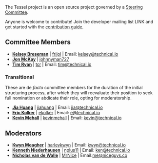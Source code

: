 The Tessel project is an open source project governed by a [Steering Committee](/Governance.md).

Anyone is welcome to contribute! Join the developer mailing list LINK and get started with the [contribution guide](/Contributing.md).

## Committee Members

* [**Kelsey Breseman**](http://twitter.com/selkeymoonbeam/) | [frijol](http://github.com/frijol) | Email: [kelsey@technical.io](mailto:kelsey@technical.io)
* [**Jon McKay**](http://twitter.com/jonmckay) | [johnnyman727](http://github.com/johnnyman727)
* [**Tim Ryan**](http://twitter.com/timcameronryan/) | [tcr](http://github.com/tcr) | Email: [tim@technical.io](mailto:tim@technical.io)

### Transitional

These are de *facto* committee members for the duration of the initial structuring process, after which they will reevaluate their position to seek full nomination or abdicate their role, opting for moderatorship.

* [**Jia Huang**](https://twitter.com/jia) | [jiahuang](http://github.com/jiahuang) | Email: [jia@technical.io](mailto:jia@technical.io)
* [**Eric Kolker**](https://twitter.com/twiddlee) | [ekolker](http://github.com/ekolker) | Email: [e@technical.io](mailto:e@technical.io)
* [**Kevin Mehall**](https://twitter.com/kevinmehall) | [kevinmehall](http://github.com/kevinmehall) | Email: [kevin@technical.io](mailto:kevin@technical.io)

## Moderators

* [**Kwyn Meagher**](https://twitter.com/harleykwyn) | [harleykwyn](http://github.com/harleykwyn) | Email: [kwyn@technical.io](mailto:kwyn@technical.io)
* [**Kenneth Niederhausen**](https://twitter.com/nplus11) | [nplus11](http://github.com/nplus11) | Email: [ken@technical.io](mailto:ken@technical.io)
* [**Nicholas van de Walle**](https://twitter.com/MrN_Ice) | [MrNice](http://github.com/MrNice) | Email:[me@niceguys.co](me@niceguys.co)

